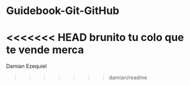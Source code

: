 # Guidebook-Git-GitHub
<<<<<<< HEAD
brunito tu colo que te vende merca
=======
Damian Ezequiel
>>>>>>> damian/readme
